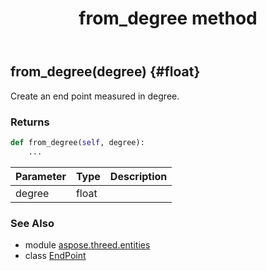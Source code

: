 ﻿---
title: from_degree method
second_title: Aspose.3D for Python via .NET API References
description: 
type: docs
weight: 20
url: /python-net/aspose.threed.entities/endpoint/from_degree/
is_root: false
---

## from_degree(degree) {#float}

Create an end point measured in degree.


### Returns 





```python
def from_degree(self, degree):
    ...
```


| Parameter | Type | Description |
| :- | :- | :- |
| degree | float |  |



### See Also
* module [aspose.threed.entities](../../)
* class [EndPoint](/3d/python-net/aspose.threed.entities/endpoint)
